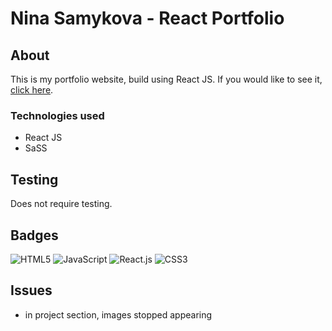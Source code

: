 # Nina Samykova - React Portfolio
## About
This is my portfolio website, build using React JS. If you would like to see it, [click here](https://nnisik.github.io/portfolio/).
### Technologies used 
* React JS
* SaSS
## Testing
Does not require testing.
## Badges
![HTML5](https://img.shields.io/badge/html5-%23E34F26.svg?style=for-the-badge&logo=html5&logoColor=white)
![JavaScript](https://img.shields.io/badge/javascript-%23323330.svg?style=for-the-badge&logo=javascript&logoColor=%23F7DF1E)
![React.js](https://img.shields.io/badge/react-%2361DAFB.svg?style=for-the-badge&logo=react&logoColor=white)
![CSS3](https://img.shields.io/badge/css3-%231572B6.svg?style=for-the-badge&logo=css3&logoColor=white)

## Issues
* in project section, images stopped appearing
